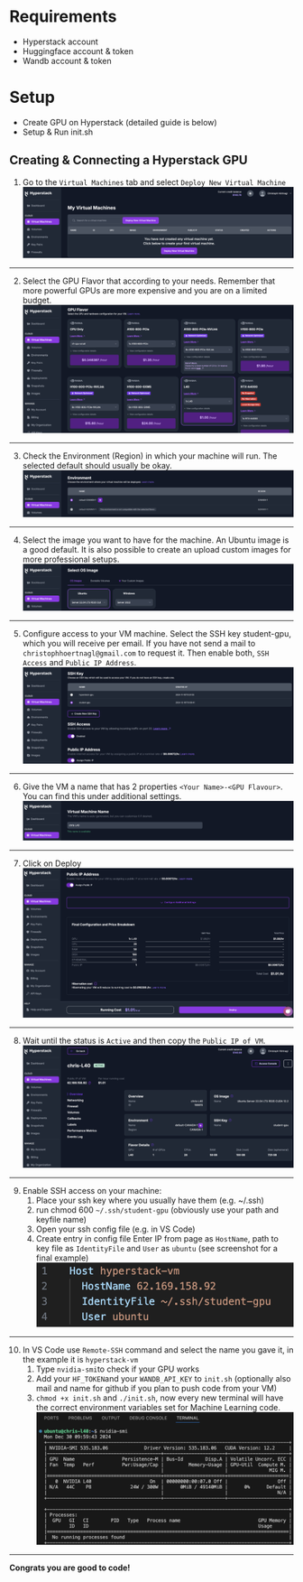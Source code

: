 # Requirements 
- Hyperstack account
- Huggingface account & token
- Wandb account & token

# Setup
- Create GPU on Hyperstack (detailed guide is below)
- Setup & Run init.sh

## Creating & Connecting a Hyperstack GPU

1. Go to the ``Virtual Machines`` tab and select `Deploy New Virtual Machine`
![Deploy VM](media/hs-1.png)
---
2. Select the GPU Flavor that according to your needs. Remember that more powerful GPUs are more expensive and you are on a limited budget.
![GPU Flavor](media/hs-2.png)
---
3. Check the Environment (Region) in which your machine will run. The selected default should usually be okay.
![Environment](media/hs-3.png)
---
4. Select the image you want to have for the machine. An Ubuntu image is a good default. It is also possible to create an upload custom images for more professional setups.
![OS Image](media/hs-4.png)
---
5. Configure access to your VM machine. Select the SSH key student-gpu, which you will receive per email. If you have not send a mail to ``christophhoertnagl@gmail.com`` to request it. Then enable both, ``SSH Access`` and `Public IP Address`.
![Access](media/hs-5.png)
---
6. Give the VM a name that has 2 properties `<Your Name>-<GPU Flavour>`. You can find this under additional settings.
![VM Name](media/hs-6.png)
---
7. Click on Deploy
![Final Deploy VM](media/hs-7.png)
---
8. Wait until the status is `Active` and then copy the `Public IP of VM`.
![VM Overview](media/hs-8.png)
---
9. Enable SSH access on your machine:
    1. Place your ssh key where you usually have them (e.g. ~/.ssh)
    2. run chmod 600 `~/.ssh/student-gpu` (obviously use your path and keyfile name)
    3. Open your ssh config file (e.g. in VS Code)
    4. Create entry in config file Enter IP from page as `HostName`, path to key file as ``IdentityFile`` and ``User`` as ``ubuntu`` (see screenshot for a final example)
![Deploy VM](media/hs-9.png)
---
10. In VS Code use ``Remote-SSH`` command and select the name you gave it, in the example it is `hyperstack-vm`
    1. Type `nvidia-smi`to check if your GPU works
    2. Add your ``HF_TOKEN``and your ``WANDB_API_KEY`` to ``init.sh`` (optionally also mail and name for github if you plan to push code from your VM)
    3. `chmod +x init.sh` and `./init.sh`, now every new terminal will have the correct environment variables set for Machine Learning code.
![Verify Correct Setup](media/hs-10.png)
---
**Congrats you are good to code!**